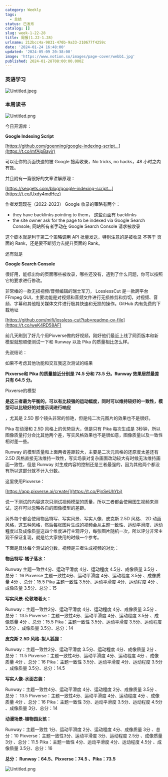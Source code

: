 ```yaml
---
category: Weekly
tags:
  - 总结
status: 已发布
catalog: []
slug: week-1-22-28
title: 周报(1.22-1.28)
urlname: 212bcc4a-9831-470b-9a33-210677f4259c
date: '2024-01-24 16:48:00'
updated: '2024-05-09 20:38:00'
image: 'https://www.notion.so/images/page-cover/webb1.jpg'
published: 2024-01-28T08:00:00.000Z
---
```


### 英语学习


![Untitled.jpeg](https://prod-files-secure.s3.us-west-2.amazonaws.com/5d24fe63-e567-4804-86f9-9fdc62e13082/13f89310-e18e-4344-b5f8-95c58ff07f1e/Untitled.jpeg?X-Amz-Algorithm=AWS4-HMAC-SHA256&X-Amz-Content-Sha256=UNSIGNED-PAYLOAD&X-Amz-Credential=ASIAZI2LB466USNFQDIP%2F20250212%2Fus-west-2%2Fs3%2Faws4_request&X-Amz-Date=20250212T053708Z&X-Amz-Expires=3600&X-Amz-Security-Token=IQoJb3JpZ2luX2VjEMn%2F%2F%2F%2F%2F%2F%2F%2F%2F%2FwEaCXVzLXdlc3QtMiJIMEYCIQCz6t4%2Bm7WpIhsw8xVw%2FlkbuQylZ7Q62BPz%2FamDfxjPOAIhAJ7%2FnoY%2BaZ4tx7uTLAxtvO6nxsVhF0QfBSg%2BIGu4yzaFKogECOL%2F%2F%2F%2F%2F%2F%2F%2F%2F%2FwEQABoMNjM3NDIzMTgzODA1IgwbJcX6rliAHUMp%2FFkq3AN%2FSzAyNWP0HQ4qJ5xEriJK7HoECgswYZrNKluMfM5l8uJbGSBiRVLmzm4jc4SAPFwMtEL7h9dXOeKyJcurwPF16GkzB67iZ%2Bon75gBpkMbAQyWx6zVdF%2Bs%2Fkukf%2Bl7QNRLnmoOraEInbrTuLW96jewbtdwtxDAkbAOxfx3Qu%2B2gJMfiK3Toi9DI57x6FtXHCofD2zF8mWjmxh58jy5qDy%2FREEYuWhQWAQpCXDYSyCSCudICcmDoR9AzCwtu5ckK30WvYK1qsizSuF%2FFCW9LAwr%2FvwyneNzjYz7ZHdSQvlqkQDtJme0EZoeLhzJrK6iS8KwHFLj8LISCAM48Duai3ec6Nu9p1uQvEY6SDBqBydE2%2FeE4eVbTY%2F%2FF6JAvn0h0Pm6HeBfF0CjOIha6MJPLlCTYzadz1oSbVR0G1FIvdEkwMzpfmM6YZ3l8Z99zsLu9s7T5%2BjCxtSUnSGGZkcR5F9Hqx7kWJ67Pv4Rl4Rl%2Ff%2BUYfvdfyxdgUx9y5L6HkP4KDDmd6rbdSzsjpuF0BY4yHLl%2BpffkOCO0FItJvZLEkC7HJ5cxUlY%2BgCwFkJDl1iOKK8Pioa%2Fe6MSuQ8AQTs7I9Eeu2tJpbR2HhpDs2DxY26901A0uYGC64iPAXl3yjDG6a%2B9BjqkARgP9g9k3hnleyNw0pE%2F9M7Ecq4uK%2B37Sza4fuWXmu8GefJyb1k0iL%2BgQJd24A9N2Xf2Meq7rSBHoSbj4wKIskCg3f2vtroJc8r%2FNcuai%2BPV%2Ft8kRsOzOqUfvS3A08TG3GpFfZyLZk3zVsgOo%2BwwpNZ5HOBYsDLCCyQEgfVLxx6cEwH8MaQ8x8tJ7kgBHnqDDin28HWIuYIS%2FQUaLvnGEwEv90Q5&X-Amz-Signature=323bd1e4da36e37b91f8567a6c763477be742150066af2c5989053ff3310948d&X-Amz-SignedHeaders=host&x-id=GetObject)


### 本周读书


![Untitled.png](https://prod-files-secure.s3.us-west-2.amazonaws.com/5d24fe63-e567-4804-86f9-9fdc62e13082/4230a01f-03e6-45a7-9f78-5892b7e77e85/Untitled.png?X-Amz-Algorithm=AWS4-HMAC-SHA256&X-Amz-Content-Sha256=UNSIGNED-PAYLOAD&X-Amz-Credential=ASIAZI2LB466USNFQDIP%2F20250212%2Fus-west-2%2Fs3%2Faws4_request&X-Amz-Date=20250212T053708Z&X-Amz-Expires=3600&X-Amz-Security-Token=IQoJb3JpZ2luX2VjEMn%2F%2F%2F%2F%2F%2F%2F%2F%2F%2FwEaCXVzLXdlc3QtMiJIMEYCIQCz6t4%2Bm7WpIhsw8xVw%2FlkbuQylZ7Q62BPz%2FamDfxjPOAIhAJ7%2FnoY%2BaZ4tx7uTLAxtvO6nxsVhF0QfBSg%2BIGu4yzaFKogECOL%2F%2F%2F%2F%2F%2F%2F%2F%2F%2FwEQABoMNjM3NDIzMTgzODA1IgwbJcX6rliAHUMp%2FFkq3AN%2FSzAyNWP0HQ4qJ5xEriJK7HoECgswYZrNKluMfM5l8uJbGSBiRVLmzm4jc4SAPFwMtEL7h9dXOeKyJcurwPF16GkzB67iZ%2Bon75gBpkMbAQyWx6zVdF%2Bs%2Fkukf%2Bl7QNRLnmoOraEInbrTuLW96jewbtdwtxDAkbAOxfx3Qu%2B2gJMfiK3Toi9DI57x6FtXHCofD2zF8mWjmxh58jy5qDy%2FREEYuWhQWAQpCXDYSyCSCudICcmDoR9AzCwtu5ckK30WvYK1qsizSuF%2FFCW9LAwr%2FvwyneNzjYz7ZHdSQvlqkQDtJme0EZoeLhzJrK6iS8KwHFLj8LISCAM48Duai3ec6Nu9p1uQvEY6SDBqBydE2%2FeE4eVbTY%2F%2FF6JAvn0h0Pm6HeBfF0CjOIha6MJPLlCTYzadz1oSbVR0G1FIvdEkwMzpfmM6YZ3l8Z99zsLu9s7T5%2BjCxtSUnSGGZkcR5F9Hqx7kWJ67Pv4Rl4Rl%2Ff%2BUYfvdfyxdgUx9y5L6HkP4KDDmd6rbdSzsjpuF0BY4yHLl%2BpffkOCO0FItJvZLEkC7HJ5cxUlY%2BgCwFkJDl1iOKK8Pioa%2Fe6MSuQ8AQTs7I9Eeu2tJpbR2HhpDs2DxY26901A0uYGC64iPAXl3yjDG6a%2B9BjqkARgP9g9k3hnleyNw0pE%2F9M7Ecq4uK%2B37Sza4fuWXmu8GefJyb1k0iL%2BgQJd24A9N2Xf2Meq7rSBHoSbj4wKIskCg3f2vtroJc8r%2FNcuai%2BPV%2Ft8kRsOzOqUfvS3A08TG3GpFfZyLZk3zVsgOo%2BwwpNZ5HOBYsDLCCyQEgfVLxx6cEwH8MaQ8x8tJ7kgBHnqDDin28HWIuYIS%2FQUaLvnGEwEv90Q5&X-Amz-Signature=a0989636c51dca6a230fdbbbe45e0063ee3557b8802b196018fa415ae7a68d92&X-Amz-SignedHeaders=host&x-id=GetObject)


今日开源库：


**Google Indexing Script**


[https://github.com/goenning/google-indexing-script…](https://t.co/mfAipBayir)


可以让你的页面快速的被 Google 搜索收录，No tricks, no hacks，48 小时之内有效。

并且附有一篇很好的文章讲解原理：


[https://seogets.com/blog/google-indexing-script…](https://t.co/Uxdy4mdHez)


作者发现现在（2022-2023） Google 收录的策略有两个：

- they have backlinks pointing to them， 这些页面有 backlinks
- the site owner ask for the page to be indexed via Google Search Console; 网站所有者手动在 Google Search Console 请求被收录

这个脚本就是利于第二个策略调用 API 批量发送，特别注意的是被收录 不等于 页面的 Rank，还是要不断努力去提升页面的 Rank。

还有就是


**Google Search Console**


很好用，能标出你的页面哪些被收录，哪些还没有，遇到了什么问题，你可以按照它的要求进行修改。


非常棒的一款无损视频/音频编辑的瑞士军刀， LosslessCut 是一款跨平台 FFmpeg GUI，主要功能是对视频和音频文件进行无损修剪和剪切，对视频、音频、字幕和其他相关媒体文件进行极其快速和无损的操作。GitHub 内有免费的下载地址


[https://github.com/mifi/lossless-cut?tab=readme-ov-file](https://t.co/weK4RD58AF)


前几天刷到了好几个用Pixverse做的好视频，刚好他们最近上线了网页版本和新模型就想顺便测试一下和 Runway 以及 Pika 的质量相比怎么样。

先说结论：

如果不考虑其他功能和交互我这次测试的结果


**Pixverse和 Pika 的质量接近分别是 74.5 分和 73.5 分。Runway 效果居然最差只有 64.5 分。**


Pixverse的模型


**是这三者最为平衡的，可以有比较强的运动幅度，同时可以维持较好的一致性，模型可以比较好的对提示词进行响应**


，尤其是 2.5D 那个镜头非常的惊艳，但是纯二次元图片的效果也不是很好。

Pika 在动漫和 2.5D 风格上的优势巨大，但是只有 Pika 每次生成是 3秒钟，所以图像质量打分会比其他两个差，写实风格效果也不是很如意，图像质量以及一致性相对差一些。

Runway 的模型质量和上面两者差距较大，主要是二次元风格的还原度太差还有 2.5D 风格直接无法维持一致性，写实场景对复杂画面改动较大有时候无法维持画面一致性，但是 Runway 对生成内容的控制还是三者最强的，因为其他两个都没有所以这部分就不计入分数。

这里使用Pixverse：


[https://app.pixverse.ai/create/](https://t.co/PjnSeUhYbi)


说一下测试的内容这次只测试视频模型的质量，所以三者都会使用图生视频来测试，这样可以忽略各自的图像模型的差距。

另外每个都会使用物品特写、写实风景、写实人像、皮克斯 2.5D 风格、 2D 动画风格，这五种风格，然后每张图片生成的视频会从主题一致性、运动平滑度、运动程度以及成像质量这四个维度进行主观评分，每张图片随机一次，所以评分非常主观不保证复现，就是给大家使用的时候一个参考。

下面是具体每个测试的分数，视频是三者生成视频的对比：


**物品特写-橘子落水：**


Runway   主题一致性4分、运动平滑度 4分、运动程度 4.5分、成像质量 3.5分 、总分： 16
Pixverse 主题一致性4分、运动平滑度 4分、运动程度 3.5分 、成像质量 4分 、总分：15.5
Pika 主题一致性 3.5分、运动平滑度 4分、运动程度 4分 、成像质量 3.5分、总分：15


**写实风景-伦敦塔着火：**


Runway：主题一致性2分、运动平滑度 4分、运动程度 4分、成像质量 3.5分 、总分： 13.5
Pixverse：主题一致性4分、运动平滑度 4分、运动程度 3.5分 、成像质量 4分 、总分：15.5
Pika：主题一致性 3.5分、运动平滑度 3.5分、运动程度 3.5分 、成像质量 3.5分、总分：14


**皮克斯 2.5D 风格-拟人狐狸：**


Runway：主题一致性2分、运动平滑度 3.5分、运动程度 4分、成像质量 2分 、总分： 11.5
Pixverse：主题一致性4分、运动平滑度 4分、运动程度 4分 、成像质量 4分 、总分：16
Pika：主题一致性 3.5分、运动平滑度 4分、运动程度 3.5分 、成像质量 3.5分、总分：14.5


**写实人像-水面古装：**


Runway：主题一致性4分、运动平滑度 4分、运动程度 2分、成像质量 3.5分 、总分： 13.5
Pixverse：主题一致性4分、运动平滑度 4分、运动程度 4分 、成像质量 4分 、总分：16
Pika：主题一致性 3分、运动平滑度 3.5分、运动程度 4.5分 、成像质量 3分、总分：14


**动漫场景-植物园女孩：**


Runway：主题一致性 1分、运动平滑度 2分、运动程度 4分、成像质量 3分 、总分：10
Pixverse：主题一致性3分、运动平滑度 3分、运动程度 2.5分 、成像质量 3分 、总分：11.5
Pika：主题一致性 4分、运动平滑度 4分、运动程度 4.5分 、成像质量 3.5分、总分：16


**总分： Runway：64.5、Pixverse：74.5 、Pika：73.5**


![Untitled.png](https://prod-files-secure.s3.us-west-2.amazonaws.com/5d24fe63-e567-4804-86f9-9fdc62e13082/8e04e5ad-2b05-4144-8058-53bf010acfd3/Untitled.png?X-Amz-Algorithm=AWS4-HMAC-SHA256&X-Amz-Content-Sha256=UNSIGNED-PAYLOAD&X-Amz-Credential=ASIAZI2LB466USNFQDIP%2F20250212%2Fus-west-2%2Fs3%2Faws4_request&X-Amz-Date=20250212T053708Z&X-Amz-Expires=3600&X-Amz-Security-Token=IQoJb3JpZ2luX2VjEMn%2F%2F%2F%2F%2F%2F%2F%2F%2F%2FwEaCXVzLXdlc3QtMiJIMEYCIQCz6t4%2Bm7WpIhsw8xVw%2FlkbuQylZ7Q62BPz%2FamDfxjPOAIhAJ7%2FnoY%2BaZ4tx7uTLAxtvO6nxsVhF0QfBSg%2BIGu4yzaFKogECOL%2F%2F%2F%2F%2F%2F%2F%2F%2F%2FwEQABoMNjM3NDIzMTgzODA1IgwbJcX6rliAHUMp%2FFkq3AN%2FSzAyNWP0HQ4qJ5xEriJK7HoECgswYZrNKluMfM5l8uJbGSBiRVLmzm4jc4SAPFwMtEL7h9dXOeKyJcurwPF16GkzB67iZ%2Bon75gBpkMbAQyWx6zVdF%2Bs%2Fkukf%2Bl7QNRLnmoOraEInbrTuLW96jewbtdwtxDAkbAOxfx3Qu%2B2gJMfiK3Toi9DI57x6FtXHCofD2zF8mWjmxh58jy5qDy%2FREEYuWhQWAQpCXDYSyCSCudICcmDoR9AzCwtu5ckK30WvYK1qsizSuF%2FFCW9LAwr%2FvwyneNzjYz7ZHdSQvlqkQDtJme0EZoeLhzJrK6iS8KwHFLj8LISCAM48Duai3ec6Nu9p1uQvEY6SDBqBydE2%2FeE4eVbTY%2F%2FF6JAvn0h0Pm6HeBfF0CjOIha6MJPLlCTYzadz1oSbVR0G1FIvdEkwMzpfmM6YZ3l8Z99zsLu9s7T5%2BjCxtSUnSGGZkcR5F9Hqx7kWJ67Pv4Rl4Rl%2Ff%2BUYfvdfyxdgUx9y5L6HkP4KDDmd6rbdSzsjpuF0BY4yHLl%2BpffkOCO0FItJvZLEkC7HJ5cxUlY%2BgCwFkJDl1iOKK8Pioa%2Fe6MSuQ8AQTs7I9Eeu2tJpbR2HhpDs2DxY26901A0uYGC64iPAXl3yjDG6a%2B9BjqkARgP9g9k3hnleyNw0pE%2F9M7Ecq4uK%2B37Sza4fuWXmu8GefJyb1k0iL%2BgQJd24A9N2Xf2Meq7rSBHoSbj4wKIskCg3f2vtroJc8r%2FNcuai%2BPV%2Ft8kRsOzOqUfvS3A08TG3GpFfZyLZk3zVsgOo%2BwwpNZ5HOBYsDLCCyQEgfVLxx6cEwH8MaQ8x8tJ7kgBHnqDDin28HWIuYIS%2FQUaLvnGEwEv90Q5&X-Amz-Signature=130c4cb7fdfb4e7ed93d3a2aee2611141ddea421e38003c30a4fbcbbce9c8787&X-Amz-SignedHeaders=host&x-id=GetObject)

